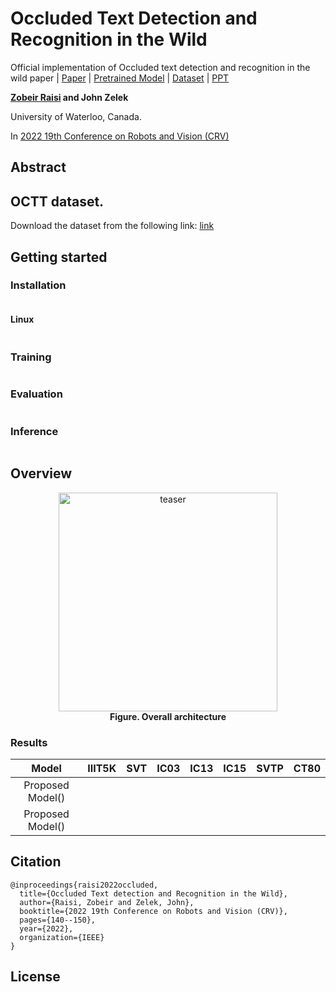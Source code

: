 # Occluded Text Detection and Recognition in the Wild


Official implementation of Occluded text detection and recognition in the wild paper | [Paper](https://ieeexplore.ieee.org/abstract/document/9867061/) | [Pretrained Model]() | [Dataset](https://www.dropbox.com/scl/fi/vgool6x0wx2pcbp0czc9n/OCTT.zip?rlkey=wv1vlndavxm8k2ion1c70iuhq&dl=0) | [PPT]()

**[Zobeir Raisi](https://github.com/zobeirraisi) and John Zelek**

University of Waterloo, Canada.

In [2022 19th Conference on Robots and Vision (CRV)](https://www.computerrobotvision.org/)

## Abstract


## OCTT dataset.

Download the dataset from the following link:
[link](https://url.au.m.mimecastprotect.com/s/7sALCBNq2xF7E969ntzfkC2Uj-v?domain=dropbox.com)

## Getting started
### Installation
```

```

#### Linux
```
```

### Training
```
```
### Evaluation
```
```
### Inference
```
```

## Overview
<p align="center">
  <img width="350" alt="teaser" src="./figs/architecture.png">
  <br>
  <b>Figure. Overall architecture</b>
</p>

### Results

| Model | IIIT5K | SVT | IC03 | IC13 | IC15 | SVTP | CT80 |
|:-----:|:------:|:---:|:----:|:----:|:----:|:----:|:----:|
| Proposed Model() | |  |  |  |  |  |  |
| Proposed Model() |  |  |  |  |  |  |  |

## Citation
```
@inproceedings{raisi2022occluded,
  title={Occluded Text detection and Recognition in the Wild},
  author={Raisi, Zobeir and Zelek, John},
  booktitle={2022 19th Conference on Robots and Vision (CRV)},
  pages={140--150},
  year={2022},
  organization={IEEE}
}
```

## License
```

```
